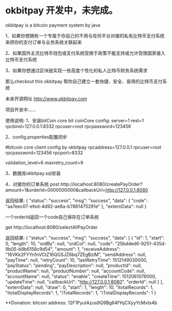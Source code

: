 # okbitpay 开发中，未完成。
okbitpay is a bitcoin payment system by java

1、如果你想拥有一个专属于你自己的不用与任何平台对接的私有比特币支付系统来把你的支付订单与业务系统关联起来

2、如果国外主流比特币钱包或支付系统受限于政策不能支持或允许受限国家接入比特币支付系统

3、如果你想通过区块链实现一些高度个性化的私人比特币财务系统需求

那么checkout this okbitpay 帮你自己建立一套快捷、安全、易用的比特币支付系统

未来开源网址 http://www.okbitpay.com

项目开发中……

使用说明:
1、安装bitCoin core 
bit coinCore config:
server=1
rest=1
rpcbind=127.0.0.1:8332
rpcuser=root
rpcpassword=123456



2、config.properties配置同步

#bitcoin core client config by okbitpay
rpcaddress=127.0.0.1
rpcuser=root
rpcpassword=123456
rpcport=8332

validation_level=6
maxretry_count=9

3、数据库okbitpay.sql安装

4、对接你的订单系统
post http://localhost:8080/createPayOrder?amount=1&orderId=0000000000&callbackUrl=http://127.0.0.1:8080

返回结果:
{
    "status": "success",
    "msg": "success",
    "data": {
        "code": "aa7eec07-efed-4d92-ae6a-b7861475291e"
    },
    "externData": null
}

一个orderId返回一个code自己保存在订单系统



get http://localhost:8080/selectAllPayOrder

返回结果:
{
    "status": "success",
    "msg": "success",
    "data": [
        {
            "id": 1,
            "start": 0,
            "length": 10,
            "ordBy": null,
            "ordCol": null,
            "code": "25bdded6-9251-435d-9b05-b8b6158c9d54",
            "amount": 1,
            "receiveAddress": "16VKk2FYYn1nVCtZ16QGSJZ6bq7ZEgBziM",
            "sendAddress": null,
            "payTime": null,
            "retryCount": 10,
            "lastRetryTime": 1512149030000,
            "payStatus": "pending",
            "payDescription": null,
            "productId": null,
            "productName": null,
            "productNumber": null,
            "accountCode": null,
            "accountName": null,
            "status": "enable",
            "createTime": 1512061076000,
            "updateTime": null,
            "callbackUrl": "http://127.0.0.1:8080",
            "orderId": null
        }
    ],
    "externData": null,
    "draw": 0,
    "start": 1,
    "length": 10,
    "itotalRecords": 1,
    "itotalDisplayRecords": 1,
    "iTotalRecords": 1,
    "iTotalDisplayRecords": 1
}

**Donation: bitcoin address:   12F1PyutAzus9Q9Bg64fYqCXyyYcMxts4b


